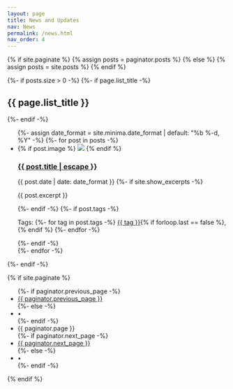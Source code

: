 ```yaml
---
layout: page
title: News and Updates
nav: News
permalink: /news.html
nav_order: 4
---
```

{% if site.paginate %}
  {% assign posts = paginator.posts %}
{% else %}
  {% assign posts = site.posts %}
{% endif %}

{%- if posts.size > 0 -%}
  {%- if page.list_title -%}
    <h2 class="post-list-heading">{{ page.list_title }}</h2>
  {%- endif -%}
  <ul class="post-list">
    {%- assign date_format = site.minima.date_format | default: "%b %-d, %Y" -%}
    {%- for post in posts -%}
    <li>
      {% if post.image %}
      <img src="{{ post.image | relative_url }}" class="blog-roll-image"> 
      {% endif %}
      <h3>
        <a class="post-link" href="{{ post.url | relative_url }}">
          {{ post.title | escape }}
        </a>
      </h3>
      <span class="post-meta">{{ post.date | date: date_format }}</span>
      {%- if site.show_excerpts -%}
        <p>{{ post.excerpt }}</p>
      {%- endif -%}
      {%- if post.tags -%}
        <p class="post-tags">
          Tags: 
          {%- for tag in post.tags -%}
            <a href="{{ '/tags/' | append: tag | relative_url }}" class="post-tag">{{ tag }}</a>{% if forloop.last == false %}, {% endif %}
          {%- endfor -%}
        </p>
      {%- endif -%}
    </li>
    {%- endfor -%}
  </ul>
{%- endif -%}

{% if site.paginate %}
  <div class="pager">
    <ul class="pagination">
      {%- if paginator.previous_page -%}
        <li><a href="{{ paginator.previous_page_path | relative_url }}" class="previous-page">{{ paginator.previous_page }}</a></li>
      {%- else -%}
        <li><div class="pager-edge">•</div></li>
      {%- endif -%}
      <li><div class="current-page">{{ paginator.page }}</div></li>
      {%- if paginator.next_page -%}
        <li><a href="{{ paginator.next_page_path | relative_url }}" class="next-page">{{ paginator.next_page }}</a></li>
      {%- else -%}
        <li><div class="pager-edge">•</div></li>
      {%- endif -%}
    </ul>
  </div>
{% endif %}